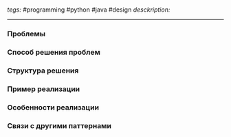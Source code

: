 #
*tegs:* #programming #python #java #design 
*desckription:*

---
### Проблемы

### Способ решения проблем

### Структура решения

### Пример реализации

### Особенности реализации

### Связи с другими паттернами 